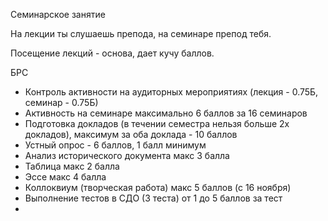 Семинарское занятие

На лекции ты слушаешь препода, на семинаре препод тебя.

Посещение лекций - основа, дает кучу баллов.

БРС
- Контроль активности на аудиторных мероприятиях (лекция - 0.75Б, семинар - 0.75Б)
- Активность на семинаре максимально 6 баллов за 16 семинаров
- Подготовка докладов (в течении семестра нельзя больше 2х докладов), максимум за оба доклада - 10 баллов
- Устный опрос - 6 баллов, 1 балл минимум
- Анализ исторического документа макс 3 балла
- Таблица макс 2 балла
- Эссе макс 4 балла
- Коллоквиум (творческая работа) макс 5 баллов (с 16 ноября)
- Выполнение тестов в СДО (3 теста) от 1 до 5 баллов за тест
- 